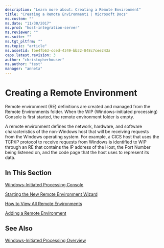 ```yaml
---
description: "Learn more about: Creating a Remote Environment"
title: "Creating a Remote Environment1 | Microsoft Docs"
ms.custom: ""
ms.date: "11/30/2017"
ms.prod: "host-integration-server"
ms.reviewer: ""
ms.suite: ""
ms.tgt_pltfrm: ""
ms.topic: "article"
ms.assetid: fbe4fb63-cced-4349-bb32-848c7cee243a
caps.latest.revision: 3
author: "christopherhouser"
ms.author: "test"
manager: "anneta"
---
```

# Creating a Remote Environment
Remote environment (RE) definitions are created and managed from the Remote Environments folder. When the WIP (Windows-initiated processing) Console is first started, the remote environment folder is empty.  
  
 A remote environment defines the network, hardware, and software characteristics of the non-Windows host that will be receiving requests from the Windows operating system. For example, a CICS host that uses the TCP/IP protocol to receive requests from Windows is identified to WIP through an RE that contains the IP address of the Host, the Port Number being listened on, and the code page that the host uses to represent its data.  
  
## In This Section  
 [Windows-Initiated Processing Console](../core/windows-initiated-processing-console1.md)  
  
 [Starting the New Remote Environment Wizard](../core/starting-the-new-remote-environment-wizard1.md)  
  
 [How to View All Remote Environments](../core/how-to-view-all-remote-environments2.md)  
  
 [Adding a Remote Environment](../core/adding-a-remote-environment2.md)  
  
## See Also  
 [Windows-Initiated Processing Overview](../core/windows-initiated-processing-overview2.md)
